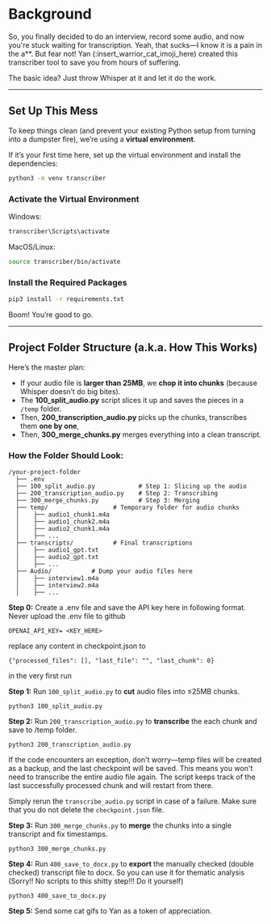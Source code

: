# **Background**  

So, you finally decided to do an interview, record some audio, and now you're stuck waiting for transcription. Yeah, that sucks—I know it is a pain in the a**. But fear not! Yan (:insert_warrior_cat_imoji_here) created this transcriber tool to save you from hours of suffering. 

The basic idea? Just throw Whisper at it and let it do the work.  

---

## **Set Up This Mess**  

To keep things clean (and prevent your existing Python setup from turning into a dumpster fire), we’re using a **virtual environment**.  

If it’s your first time here, set up the virtual environment and install the dependencies:  

```bash
python3 -m venv transcriber
```  

### **Activate the Virtual Environment**  

Windows:  
```bash
transcriber\Scripts\activate
```  

MacOS/Linux:  
```bash
source transcriber/bin/activate
```  

### **Install the Required Packages**  
```bash
pip3 install -r requirements.txt
```  

Boom! You’re good to go.  

---

## **Project Folder Structure (a.k.a. How This Works)**  

Here’s the master plan:  
- If your audio file is **larger than 25MB**, we **chop it into chunks** (because Whisper doesn’t do big bites).  
- The **100_split_audio.py** script slices it up and saves the pieces in a `/temp` folder.  
- Then, **200_transcription_audio.py** picks up the chunks, transcribes them **one by one**, 
- Then, **300_merge_chunks.py** merges everything into a clean transcript.

### **How the Folder Should Look:**  
```
/your-project-folder
  ├── .env  
  ├── 100_split_audio.py            # Step 1: Slicing up the audio
  ├── 200_transcription_audio.py    # Step 2: Transcribing 
  ├── 300_merge_chunks.py           # Step 3: Merging
  ├── temp/                  # Temporary folder for audio chunks
  │    ├── audio1_chunk1.m4a
  │    ├── audio1_chunk2.m4a
  │    ├── audio2_chunk1.m4a
  │    ├── ...
  ├── transcripts/           # Final transcriptions
  │    ├── audio1_gpt.txt
  │    ├── audio2_gpt.txt
  │    ├── ...
  ├── Audio/           # Dump your audio files here
  │    ├── interview1.m4a
  │    ├── interview2.m4a
  │    ├── ...
```  


**Step 0:** Create a .env file and save the API key here in following format. Never upload the .env file to github
```
OPENAI_API_KEY= <KEY_HERE>
```

replace any content in checkpoint.json to 
```
{"processed_files": [], "last_file": "", "last_chunk": 0}
```
in the very first run


**Step 1:** Run `100_split_audio.py` to **cut** audio files into ≤25MB chunks.  

```
python3 100_split_audio.py
```

**Step 2:** Run `200_transcription_audio.py` to **transcribe** the each chunk and save to /temp folder.  
```
python3 200_transcription_audio.py
```

If the code encounters an exception, don't worry—temp files will be created as a backup, and the last checkpoint will be saved. This means you won't need to transcribe the entire audio file again. The script keeps track of the last successfully processed chunk and will restart from there.

Simply rerun the `transcribe_audio.py` script in case of a failure. Make sure that you do not delete the `checkpoint.json` file.


**Step 3:** Run `300_merge_chunks.py` to **merge** the chunks into a single transcript and fix timestamps.  
```
python3 300_merge_chunks.py
```

**Step 4:** Run `400_save_to_docx.py` to **export** the manually checked (double checked) transcript file to docx. So you can use it for thematic analysis (Sorry!! No scripts to this shitty step!!! Do it yourself)

```
python3 400_save_to_docx.py
```

**Step 5:** Send some cat gifs to Yan as a token of appreciation.